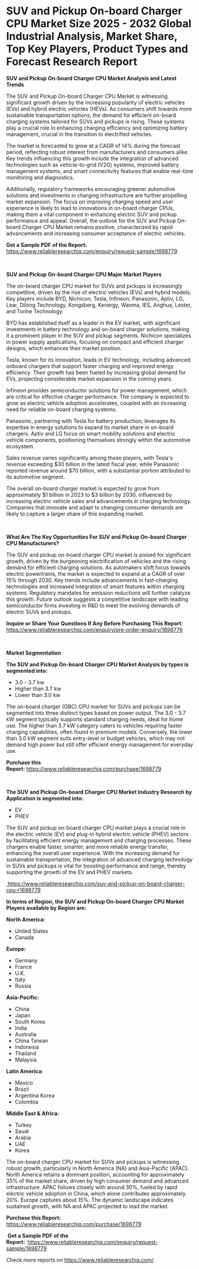 <p><h1>SUV and Pickup On-board Charger CPU Market Size 2025 - 2032 Global Industrial Analysis, Market Share, Top Key Players, Product Types and Forecast Research Report</h1></p><p><strong>SUV and Pickup On-board Charger CPU Market Analysis and Latest Trends</strong></p>
<p><p>The SUV and Pickup On-board Charger CPU Market is witnessing significant growth driven by the increasing popularity of electric vehicles (EVs) and hybrid electric vehicles (HEVs). As consumers shift towards more sustainable transportation options, the demand for efficient on-board charging systems tailored for SUVs and pickups is rising. These systems play a crucial role in enhancing charging efficiency and optimizing battery management, crucial in the transition to electrified vehicles.</p><p>The market is forecasted to grow at a CAGR of 14% during the forecast period, reflecting robust interest from manufacturers and consumers alike. Key trends influencing this growth include the integration of advanced technologies such as vehicle-to-grid (V2G) systems, improved battery management systems, and smart connectivity features that enable real-time monitoring and diagnostics. </p><p>Additionally, regulatory frameworks encouraging greener automotive solutions and investments in charging infrastructure are further propelling market expansion. The focus on improving charging speed and user experience is likely to lead to innovations in on-board charger CPUs, making them a vital component in enhancing electric SUV and pickup performance and appeal. Overall, the outlook for the SUV and Pickup On-board Charger CPU Market remains positive, characterized by rapid advancements and increasing consumer acceptance of electric vehicles.</p></p>
<p><strong>Get a Sample PDF of the Report:&nbsp;</strong> <a href="https://www.reliableresearchiq.com/enquiry/request-sample/1698779?utm_campaign=1082&utm_medium=2&utm_source=Github&utm_content=ia&utm_term=09012025&utm_id=suv-and-pickup-on-board-charger-cpu">https://www.reliableresearchiq.com/enquiry/request-sample/1698779</a></p>
<p>&nbsp;</p>
<p><strong>SUV and Pickup On-board Charger CPU Major Market Players</strong></p>
<p><p>The on-board charger CPU market for SUVs and pickups is increasingly competitive, driven by the rise of electric vehicles (EVs) and hybrid models. Key players include BYD, Nichicon, Tesla, Infineon, Panasonic, Aptiv, LG, Lear, Dilong Technology, Kongsberg, Kenergy, Wanma, IES, Anghua, Lester, and Tonhe Technology.</p><p>BYD has established itself as a leader in the EV market, with significant investments in battery technology and on-board charger solutions, making it a prominent player in the SUV and pickup segments. Nichicon specializes in power supply applications, focusing on compact and efficient charger designs, which enhances their market position.</p><p>Tesla, known for its innovation, leads in EV technology, including advanced onboard chargers that support faster charging and improved energy efficiency. Their growth has been fueled by increasing global demand for EVs, projecting considerable market expansion in the coming years.</p><p>Infineon provides semiconductor solutions for power management, which are critical for effective charger performance. The company is expected to grow as electric vehicle adoption accelerates, coupled with an increasing need for reliable on-board charging systems.</p><p>Panasonic, partnering with Tesla for battery production, leverages its expertise in energy solutions to expand its market share in on-board chargers. Aptiv and LG focus on smart mobility solutions and electric vehicle components, positioning themselves strongly within the automotive ecosystem.</p><p>Sales revenue varies significantly among these players, with Tesla's revenue exceeding $30 billion in the latest fiscal year, while Panasonic reported revenue around $70 billion, with a substantial portion attributed to its automotive segment.</p><p>The overall on-board charger market is expected to grow from approximately $1 billion in 2023 to $3 billion by 2030, influenced by increasing electric vehicle sales and advancements in charging technology. Companies that innovate and adapt to changing consumer demands are likely to capture a larger share of this expanding market.</p></p>
<p>&nbsp;</p>
<p><strong>What Are The Key Opportunities For SUV and Pickup On-board Charger CPU Manufacturers?</strong></p>
<p><p>The SUV and pickup on-board charger CPU market is poised for significant growth, driven by the burgeoning electrification of vehicles and the rising demand for efficient charging solutions. As automakers shift focus towards electric powertrains, the market is expected to expand at a CAGR of over 15% through 2030. Key trends include advancements in fast-charging technologies and increased integration of smart features within charging systems. Regulatory mandates for emission reductions will further catalyze this growth. Future outlook suggests a competitive landscape with leading semiconductor firms investing in R&D to meet the evolving demands of electric SUVs and pickups.</p></p>
<p><strong>Inquire or Share Your Questions If Any Before Purchasing This Report:</strong> <a href="https://www.reliableresearchiq.com/enquiry/pre-order-enquiry/1698779?utm_campaign=1082&utm_medium=2&utm_source=Github&utm_content=ia&utm_term=09012025&utm_id=suv-and-pickup-on-board-charger-cpu">https://www.reliableresearchiq.com/enquiry/pre-order-enquiry/1698779</a></p>
<p>&nbsp;</p>
<p><strong>Market Segmentation</strong></p>
<p><strong>The SUV and Pickup On-board Charger CPU Market Analysis by types is segmented into:</strong></p>
<p><ul><li>3.0 - 3.7 kw</li><li>Higher than 3.7 kw</li><li>Lower than 3.0 kw</li></ul></p>
<p><p>The on-board charger (OBC) CPU market for SUVs and pickups can be segmented into three distinct types based on power output. The 3.0 - 3.7 kW segment typically supports standard charging needs, ideal for home use. The higher than 3.7 kW category caters to vehicles requiring faster charging capabilities, often found in premium models. Conversely, the lower than 3.0 kW segment suits entry-level or budget vehicles, which may not demand high power but still offer efficient energy management for everyday use.</p></p>
<p><strong>Purchase this Report:&nbsp;</strong><a href="https://www.reliableresearchiq.com/purchase/1698779?utm_campaign=1082&utm_medium=2&utm_source=Github&utm_content=ia&utm_term=09012025&utm_id=suv-and-pickup-on-board-charger-cpu">https://www.reliableresearchiq.com/purchase/1698779</a></p>
<p>&nbsp;</p>
<p><strong>The SUV and Pickup On-board Charger CPU Market Industry Research by Application is segmented into:</strong></p>
<p><ul><li>EV</li><li>PHEV</li></ul></p>
<p><p>The SUV and pickup on-board charger CPU market plays a crucial role in the electric vehicle (EV) and plug-in hybrid electric vehicle (PHEV) sectors by facilitating efficient energy management and charging processes. These chargers enable faster, smarter, and more reliable energy transfer, enhancing the overall user experience. With the increasing demand for sustainable transportation, the integration of advanced charging technology in SUVs and pickups is vital for boosting performance and range, thereby supporting the growth of the EV and PHEV markets.</p></p>
<p><a href="https://www.reliableresearchiq.com/suv-and-pickup-on-board-charger-cpu-r1698779?utm_campaign=1082&utm_medium=2&utm_source=Github&utm_content=ia&utm_term=09012025&utm_id=suv-and-pickup-on-board-charger-cpu">&nbsp;https://www.reliableresearchiq.com/suv-and-pickup-on-board-charger-cpu-r1698779</a></p>
<p><strong>In terms of Region, the SUV and Pickup On-board Charger CPU Market Players available by Region are:</strong></p>
<p>
    <p> <strong> North America: </strong>
        <ul>
            <li>United States</li>
            <li>Canada</li>
        </ul>
        </p> 
    <p> <strong> Europe: </strong>
        <ul>
            <li>Germany</li>
            <li>France</li>
            <li>U.K.</li>
            <li>Italy</li>
            <li>Russia</li>
        </ul>
        </p> 
    <p> <strong> Asia-Pacific: </strong>
        <ul>
            <li>China</li>
            <li>Japan</li>
            <li>South Korea</li>
            <li>India</li>
            <li>Australia</li>
            <li>China Taiwan</li>
            <li>Indonesia</li>
            <li>Thailand</li>
            <li>Malaysia</li>
        </ul>
        </p> 
    <p> <strong> Latin America: </strong>
        <ul>
            <li>Mexico</li>
            <li>Brazil</li>
            <li>Argentina Korea</li>
            <li>Colombia</li>
        </ul>
        </p> 
    <p> <strong> Middle East & Africa: </strong>
        <ul>
            <li>Turkey</li>
            <li>Saudi</li>
            <li>Arabia</li>
            <li>UAE</li>
            <li>Korea</li>
        </ul>
    </p>
    </p>
<p><p>The on-board charger CPU market for SUVs and pickups is witnessing robust growth, particularly in North America (NA) and Asia-Pacific (APAC). North America retains a dominant position, accounting for approximately 35% of the market share, driven by high consumer demand and advanced infrastructure. APAC follows closely with around 30%, fueled by rapid electric vehicle adoption in China, which alone contributes approximately 20%. Europe captures about 15%. The dynamic landscape indicates sustained growth, with NA and APAC projected to lead the market.</p></p>
<p><strong>Purchase this Report: </strong><a href="https://www.reliableresearchiq.com/purchase/1698779?utm_campaign=1082&utm_medium=2&utm_source=Github&utm_content=ia&utm_term=09012025&utm_id=suv-and-pickup-on-board-charger-cpu">https://www.reliableresearchiq.com/purchase/1698779</a></p>
<p>&nbsp;<strong>Get a Sample PDF of the Report:&nbsp;&nbsp;</strong><a href="https://www.reliableresearchiq.com/enquiry/request-sample/1698779?utm_campaign=1082&utm_medium=2&utm_source=Github&utm_content=ia&utm_term=09012025&utm_id=suv-and-pickup-on-board-charger-cpu">https://www.reliableresearchiq.com/enquiry/request-sample/1698779</a></p>
<p><strong></strong></p>
<p>Check more reports on <a href="https://www.reliableresearchiq.com/?utm_campaign=1082&utm_medium=2&utm_source=Github&utm_content=ia&utm_term=09012025&utm_id=suv-and-pickup-on-board-charger-cpu">https://www.reliableresearchiq.com/</a></p>